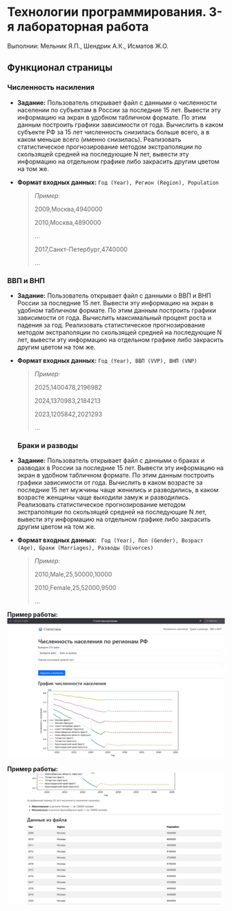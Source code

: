 # Технологии программирования. **3-я лабораторная работа**

Выполнии: Мельник Я.П., Шендрик А.К., Исматов Ж.О.

## Функционал страницы

###  Численность насиления

- **Задание:** Пользователь открывает файл с данными о численности населении по субъектам в России за последние 15 лет. Вывести эту информацию на экран в удобном табличном формате. По этим данным построить графики зависимости от года. Вычислить в каком субъекте РФ за 15 лет численность снизилась больше всего, а в каком меньше всего (именно снизилась). Реализовать статистическое прогнозирование методом экстраполяции по скользящей средней на последующие N лет, вывести эту информацию на отдельном графике либо закрасить другим цветом на том же.

- **Формат входных данных:** ```Год (Year), Регион (Region), Population```
    
  	> *Пример:*
	>
  	> 2009,Москва,4940000
	>
	> 2010,Москва,4890000
	>
  > ...
   > 
   > 2017,Санкт-Петербург,4740000
   > 
	> ...

### ВВП и ВНП

- **Задание:** Пользователь открывает файл с данными о ВВП и ВНП России за последние 15 лет. Вывести эту информацию на экран в удобном табличном формате. По этим данным построить графики зависимости от года. Вычислить максимальный процент роста и падения за год. Реализовать статистическое прогнозирование методом экстраполяции по скользящей средней на последующие N лет, вывести эту информацию на отдельном графике либо закрасить другим цветом на том же.

- **Формат входных данных:** ```Год (Year), ВВП (VVP), ВНП (VNP)```
    
  	> *Пример:*
	>
  	> 2025,1400478,2196982
	>
	> 2024,1370983,2184213
	> 
  > 2023,1205842,2021293
  >
	> ...

   ###  Браки и разводы

- **Задание:** Пользователь открывает файл с данными о браках и разводах в России за последние 15 лет. Вывести эту информацию на экран в удобном табличном формате. По этим данным построить графики зависимости от года. Вычислить в каком возрасте за последние 15 лет мужчины чаще женились и разводились, в каком возрасте женщины чаще выходили замуж и разводились. Реализовать статистическое прогнозирование методом экстраполяции по скользящей средней на последующие N лет, вывести эту информацию на отдельном графике либо закрасить другим цветом на том же.

- **Формат входных данных:** ``` Год (Year), Пол (Gender), Возраст (Age), Браки (Marriages), Разводы (Divorces)```
    
  	> *Пример:*
	>
  	> 2010,Male,25,50000,10000
	>
	> 2010,Female,25,52000,9500
	>
  > ...


**Пример работы:**
	![пример](readme_static/primer1.jpg)

 **Пример работы:**
	![пример](readme_static/primer2.jpg)
  

